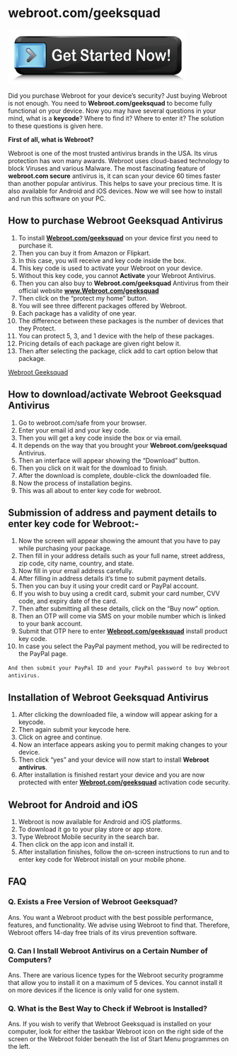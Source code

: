 # webroot.com/geeksquad
[![webroot](get-Started.png)](/)

Did you purchase Webroot for your device’s security? Just buying Webroot is not enough. You need to **Webroot.com/geeksquad** to become fully functional on your device. Now you may have several questions in your mind, what is a **keycode**? Where to find it? Where to enter it? The solution to these questions is given here.

**First of all, what is Webroot?**

Webroot is one of the most trusted antivirus brands in the USA. Its virus protection has won many awards. Webroot uses cloud-based technology to block Viruses and various Malware. The most fascinating feature of **webroot.com secure** antivirus is, it can scan your device 60 times faster than another popular antivirus. This helps to save your precious time. It is also available for Android and iOS devices. Now we will see how to install and run this software on your PC.

## How to purchase Webroot Geeksquad Antivirus
1. To install **[Webroot.com/geeksquad](/)** on your device first you need to purchase it.
2. Then you can buy it from Amazon or Flipkart.
3. In this case, you will receive and key code inside the box.
4. This key code is used to activate your Webroot on your device.
5. Without this key code, you cannot **Activate** your Webroot Antivirus.
6. Then you can also buy to **Webroot.com/geeksquad** Antivirus from their official website **www.Webroot.com/geeksquad**
7. Then click on the “protect my home” button.
8. You will see three different packages offered by Webroot.
9. Each package has a validity of one year.
10. The difference between these packages is the number of devices that they Protect.
11. You can protect 5, 3, and 1 device with the help of these packages.
12. Pricing details of each package are given right below it.
13. Then after selecting the package, click add to cart option below that package.

[Webroot Geeksquad](webroot.jpg)

## How to download/activate Webroot Geeksquad Antivirus
1. Go to webroot.com/safe from your browser.
2. Enter your email id and your key code.
3. Then you will get a key code inside the box or via email.
4. It depends on the way that you brought your **Webroot.com/geeksquad** Antivirus.
5. Then an interface will appear showing the “Download” button.
6. Then you click on it wait for the download to finish.
7. After the download is complete, double-click the downloaded file.
8. Now the process of installation begins.
9. This was all about to enter key code for webroot.

## Submission of address and payment details to enter key code for Webroot:-
1. Now the screen will appear showing the amount that you have to pay while purchasing your package.
2. Then fill in your address details such as your full name, street address, zip code, city name, country, and state.
3. Now fill in your email address carefully.
4. After filling in address details it’s time to submit payment details.
5. Then you can buy it using your credit card or PayPal account.
6. If you wish to buy using a credit card, submit your card number, CVV code, and expiry date of the card.
7. Then after submitting all these details, click on the “Buy now” option.
8. Then an OTP will come via SMS on your mobile number which is linked to your bank account.
9. Submit that OTP here to enter **[Webroot.com/geeksquad](/)** install product key code.
10. In case you select the PayPal payment method, you will be redirected to the PayPal page.

```And then submit your PayPal ID and your PayPal password to buy Webroot antivirus.```

## Installation of Webroot Geeksquad Antivirus
1. After clicking the downloaded file, a window will appear asking for a keycode.
2. Then again submit your keycode here.
3. Click on agree and continue.
4. Now an interface appears asking you to permit making changes to your device.
5. Then click “yes” and your device will now start to install **Webroot antivirus**.
6. After installation is finished restart your device and you are now protected with enter **[Webroot.com/geeksquad](/)** activation code security.

## Webroot for Android and iOS
1. Webroot is now available for Android and iOS platforms.
2. To download it go to your play store or app store.
3. Type Webroot Mobile security in the search bar.
4. Then click on the app icon and install it.
5. After installation finishes, follow the on-screen instructions to run and to enter key code for Webroot inistall on your mobile phone.

## FAQ
### Q. Exists a Free Version of Webroot Geeksquad?
Ans. You want a Webroot product with the best possible performance, features, and functionality. We advise using Webroot to find that. Therefore, Webroot offers 14-day free trials of its virus prevention software.

### Q. Can I Install Webroot Antivirus on a Certain Number of Computers?
Ans. There are various licence types for the Webroot security programme that allow you to install it on a maximum of 5 devices. You cannot install it on more devices if the licence is only valid for one system.

### Q. What is the Best Way to Check if Webroot is Installed?
Ans. If you wish to verify that Webroot Geeksquad is installed on your computer, look for either the taskbar Webroot icon on the right side of the screen or the Webroot folder beneath the list of Start Menu programmes on the left.

